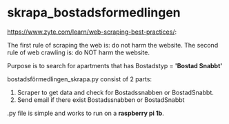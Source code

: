 # skrapa_bostadsformedlingen

https://www.zyte.com/learn/web-scraping-best-practices/: 

The first rule of scraping the web is: do not harm the website. 
The second rule of web crawling is: do NOT harm the website.


Purpose is to search for apartments that has Bostadstyp = **'Bostad Snabbt'**

bostadsförmedlingen_skrapa.py consist of 2 parts:
1. Scraper to get data and check for Bostadssnabben or BostadSnabbt.
2. Send email if there exist Bostadssnabben or BostadSnabbt

.py file is simple and works to run on a **raspberry pi 1b**.

